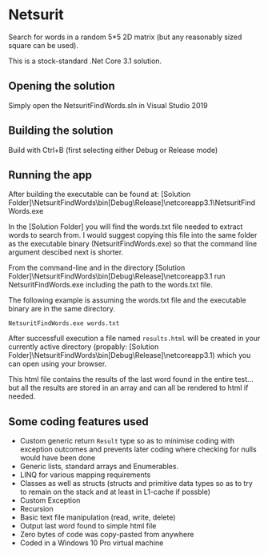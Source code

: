 # Netsurit
Search for words in a random 5*5 2D matrix (but any reasonably sized square can be used). 

This is a stock-standard .Net Core 3.1 solution.

## Opening the solution

Simply open the NetsuritFindWords.sln in Visual Studio 2019

## Building the solution

Build with Ctrl+B (first selecting either Debug or Release mode)

## Running the app

After building the executable can be found at: [Solution Folder]\NetsuritFindWords\bin\[Debug\Release]\netcoreapp3.1\NetsuritFindWords.exe

In the [Solution Folder] you will find the words.txt file needed to extract words to search from. I would suggest copying this file into 
the same folder as the executable binary (NetsuritFindWords.exe) so that the command line argument descibed next is shorter.

From the command-line and in the directory [Solution Folder]\NetsuritFindWords\bin\[Debug\Release]\netcoreapp3.1 run NetsuritFindWords.exe including the path to the words.txt file.

The following example is assuming the words.txt file and the executable binary are in the same directory.

```NetsuritFindWords.exe words.txt```

After successfull execution a file named ```results.html``` will be created in your currently active directory (propably: [Solution Folder]\NetsuritFindWords\bin\[Debug\Release]\netcoreapp3.1) which you can open using your browser.

This html file contains the results of the last word found in the entire test... but all the results are stored in an array and can all be rendered to html if needed.

## Some coding features used

- Custom generic return ```Result``` type so as to minimise coding with exception outcomes and prevents later coding where checking for nulls would have been done
- Generic lists, standard arrays and Enumerables.
- LINQ for various mapping requirements
- Classes as well as structs (structs and primitive data types so as to try to remain on the stack and at least in L1-cache if possble)
- Custom Exception
- Recursion
- Basic text file manipulation (read, write, delete)
- Output last word found to simple html file
- Zero bytes of code was copy-pasted from anywhere
- Coded in a Windows 10 Pro virtual machine


